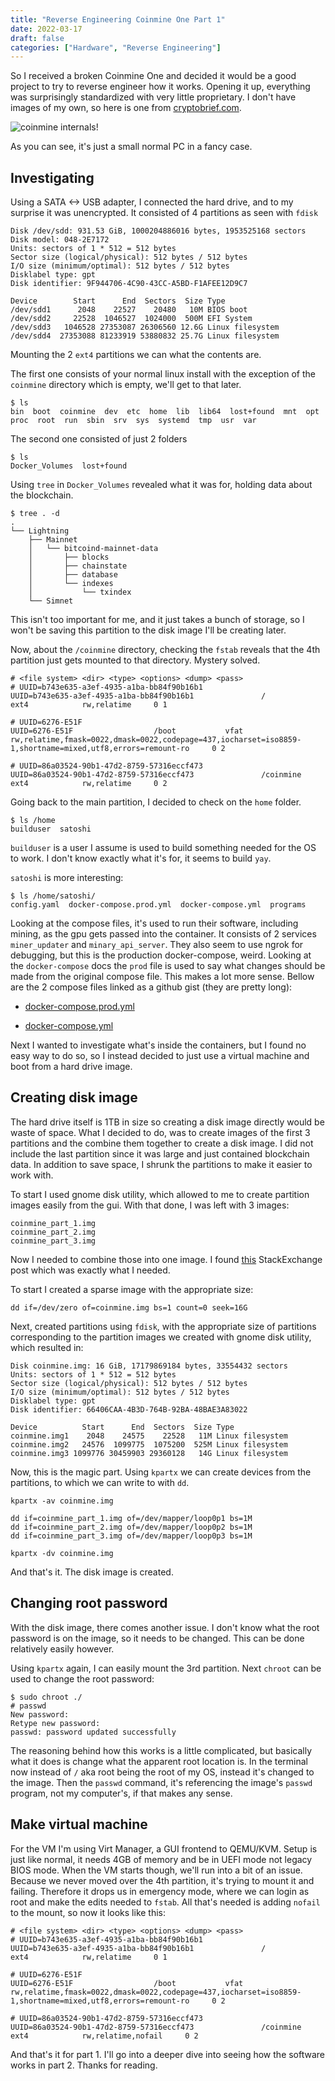 ```yaml
---
title: "Reverse Engineering Coinmine One Part 1"
date: 2022-03-17
draft: false
categories: ["Hardware", "Reverse Engineering"]
---
```


So I received a broken Coinmine One and decided it would be a good project to try to reverse engineer how it works. Opening it up, everything was surprisingly standardized with very little proprietary. I don't have images of my own, so here is one from [cryptobrief.com](https://cryptobriefing.com/coinmine-one-waste-of-money-or-bitcoin-mining-innovation/). 

![coinmine internals!](/images/reverse-engineering-coinmine/internals.jpg) 

As you can see, it's just a small normal PC in a fancy case.

## Investigating

Using a SATA <-> USB adapter, I connected the hard drive, and to my surprise it was unencrypted. It consisted of 4 partitions as seen with `fdisk`

```none
Disk /dev/sdd: 931.53 GiB, 1000204886016 bytes, 1953525168 sectors
Disk model: 048-2E7172      
Units: sectors of 1 * 512 = 512 bytes
Sector size (logical/physical): 512 bytes / 512 bytes
I/O size (minimum/optimal): 512 bytes / 512 bytes
Disklabel type: gpt
Disk identifier: 9F944706-4C90-43CC-A5BD-F1AFEE12D9C7

Device        Start      End  Sectors  Size Type
/dev/sdd1      2048    22527    20480   10M BIOS boot
/dev/sdd2     22528  1046527  1024000  500M EFI System
/dev/sdd3   1046528 27353087 26306560 12.6G Linux filesystem
/dev/sdd4  27353088 81233919 53880832 25.7G Linux filesystem
```

Mounting the 2 `ext4` partitions we can what the contents are.

The first one consists of your normal linux install with the exception of the `coinmine` directory which is empty, we'll get to that later.

```none
$ ls
bin  boot  coinmine  dev  etc  home  lib  lib64  lost+found  mnt  opt  proc  root  run  sbin  srv  sys  systemd  tmp  usr  var
```

The second one consisted of just 2 folders

```none
$ ls
Docker_Volumes  lost+found
```

Using `tree` in `Docker_Volumes` revealed what it was for, holding data about the blockchain.

```none
$ tree . -d
.
└── Lightning
    ├── Mainnet
    │   └── bitcoind-mainnet-data
    │       ├── blocks
    │       ├── chainstate
    │       ├── database
    │       └── indexes
    │           └── txindex
    └── Simnet
```

This isn't too important for me, and it just takes a bunch of storage, so I won't be saving this partition to the disk image I'll be creating later.

Now, about the `/coinmine` directory, checking the `fstab` reveals that the 4th partition just gets mounted to that directory. Mystery solved.

```none
# <file system> <dir> <type> <options> <dump> <pass>
# UUID=b743e635-a3ef-4935-a1ba-bb84f90b16b1
UUID=b743e635-a3ef-4935-a1ba-bb84f90b16b1               /               ext4            rw,relatime     0 1

# UUID=6276-E51F
UUID=6276-E51F                  /boot           vfat            rw,relatime,fmask=0022,dmask=0022,codepage=437,iocharset=iso8859-1,shortname=mixed,utf8,errors=remount-ro     0 2

# UUID=86a03524-90b1-47d2-8759-57316eccf473
UUID=86a03524-90b1-47d2-8759-57316eccf473               /coinmine       ext4            rw,relatime     0 2
```

Going back to the main partition, I decided to check on the `home` folder.

```none
$ ls /home
builduser  satoshi
```

`builduser` is a user I assume is used to build something needed for the OS to work. I don't know exactly what it's for, it seems to build `yay`.

`satoshi` is more interesting:

```none
$ ls /home/satoshi/
config.yaml  docker-compose.prod.yml  docker-compose.yml  programs
```

Looking at the compose files, it's used to run their software, including mining, as the gpu gets passed into the container. It consists of 2 services `miner_updater` and `minary_api_server`.  They also seem to use ngrok for debugging, but this is the production docker-compose, weird. Looking at the `docker-compose` docs the `prod` file is used to say what changes should be made from the original compose file. This makes a lot more sense. Bellow are the 2 compose files linked as a github gist (they are pretty long):

* [docker-compose.prod.yml](https://gist.github.com/PresentMonkey/daf00d93ea02e55614d12a4d212d8d0e)

* [docker-compose.yml](https://gist.github.com/PresentMonkey/f8fe1af368db19d3ce4187f61f2d57d1)

Next I wanted to investigate what's inside the containers, but I found no easy way to do so, so I instead decided to just use a virtual machine and boot from a hard drive image.

## Creating disk image

The hard drive itself is 1TB in size so creating a disk image directly would be waste of space. What I decided to do, was to create images of the first 3 partitions and the combine them together to create a disk image. I did not include the last partition since it was large and just contained blockchain data. In addition to save space, I shrunk the partitions to make it easier to work with.

To start I used gnome disk utility, which allowed to me to create partition images easily from the gui. With that done, I was left with 3 images:

```none
coinmine_part_1.img
coinmine_part_2.img
coinmine_part_3.img
```

Now I needed to combine those into one image. I found [this](https://serverfault.com/questions/281628/combine-partitions-to-one-disk-image) StackExchange post which was exactly what I needed.

To start I created a sparse image with the appropriate size:

```none
dd if=/dev/zero of=coinmine.img bs=1 count=0 seek=16G
```

Next, created partitions using `fdisk`, with the appropriate size of partitions corresponding to the partition images we created with gnome disk utility, which resulted in:

```none
Disk coinmine.img: 16 GiB, 17179869184 bytes, 33554432 sectors
Units: sectors of 1 * 512 = 512 bytes
Sector size (logical/physical): 512 bytes / 512 bytes
I/O size (minimum/optimal): 512 bytes / 512 bytes
Disklabel type: gpt
Disk identifier: 66406CAA-4B3D-764B-92BA-48BAE3A83022

Device          Start      End  Sectors  Size Type
coinmine.img1    2048    24575    22528   11M Linux filesystem
coinmine.img2   24576  1099775  1075200  525M Linux filesystem
coinmine.img3 1099776 30459903 29360128   14G Linux filesystem
```

Now, this is the magic part. Using `kpartx` we can create devices from the partitions, to which we can write to with `dd`.

```none
kpartx -av coinmine.img
```

```none
dd if=coinmine_part_1.img of=/dev/mapper/loop0p1 bs=1M
dd if=coinmine_part_2.img of=/dev/mapper/loop0p2 bs=1M
dd if=coinmine_part_3.img of=/dev/mapper/loop0p3 bs=1M
```

```none
kpartx -dv coinmine.img
```

And that's it. The disk image is created.

## Changing root password

With the disk image, there comes another issue. I don't know what the root password is on the image, so it needs to be changed. This can be done relatively easily however.

Using `kpartx` again, I can easily mount the 3rd partition. Next `chroot` can be used to change the root password:

```none
$ sudo chroot ./
# passwd
New password: 
Retype new password: 
passwd: password updated successfully
```

The reasoning behind how this works is a little complicated, but basically what it does is change what the apparent root location is. In the terminal now instead of `/` aka root being the root of my OS, instead it's changed to the image. Then the `passwd` command, it's referencing the image's `passwd` program, not my computer's, if that makes any sense.

## Make virtual machine

For the VM I'm using Virt Manager, a GUI frontend to QEMU/KVM. Setup is just like normal, it needs 4GB of memory and be in UEFI mode not legacy BIOS mode. When the VM starts though, we'll run into a bit of an issue. Because we never moved over the 4th partition, it's trying to mount it and failing. Therefore it drops us in emergency mode, where we can login as root and make the edits needed to `fstab`. All that's needed is adding `nofail` to the mount, so now it looks like this: 

```none
# <file system> <dir> <type> <options> <dump> <pass>
# UUID=b743e635-a3ef-4935-a1ba-bb84f90b16b1
UUID=b743e635-a3ef-4935-a1ba-bb84f90b16b1               /               ext4            rw,relatime     0 1

# UUID=6276-E51F
UUID=6276-E51F                  /boot           vfat            rw,relatime,fmask=0022,dmask=0022,codepage=437,iocharset=iso8859-1,shortname=mixed,utf8,errors=remount-ro     0 2

# UUID=86a03524-90b1-47d2-8759-57316eccf473
UUID=86a03524-90b1-47d2-8759-57316eccf473               /coinmine       ext4            rw,relatime,nofail     0 2
```

And that's it for part 1. I'll go into a deeper dive into seeing how the software works in part 2. Thanks for reading.
